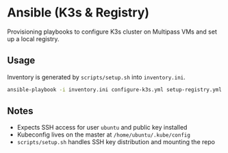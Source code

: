 # Ansible (K3s & Registry)

Provisioning playbooks to configure K3s cluster on Multipass VMs and set up a local registry.

## Usage
Inventory is generated by `scripts/setup.sh` into `inventory.ini`.
```bash
ansible-playbook -i inventory.ini configure-k3s.yml setup-registry.yml -v
```

## Notes
- Expects SSH access for user `ubuntu` and public key installed
- Kubeconfig lives on the master at `/home/ubuntu/.kube/config`
- `scripts/setup.sh` handles SSH key distribution and mounting the repo